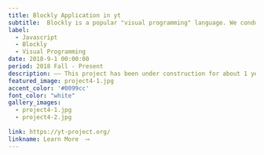 ```yaml
---
title: Blockly Application in yt
subtitle:  Blockly is a popular "visual programming" language. We conducted this research aiming to create customized blocks to analyze and visualize data with yt project. Ultimately, the final output will be a new platform using Google blockly and the code behind it to help people process data much easier. 
label:
  - Javascript
  - Blockly
  - Visual Programming
date: 2018-9-1 00:00:00
period: 2018 Fall - Present
description: —— This project has been under construction for about 1 year and is still in progress
featured_image: project4-1.jpg
accent_color: '#0099cc'
font_color: "white"
gallery_images:
  - project4-1.jpg
  - project4-2.jpg
  
link: https://yt-project.org/
linkname: Learn More  ⟶
---
```

